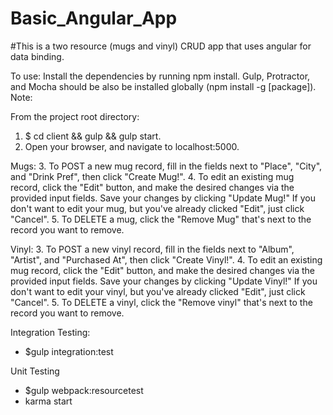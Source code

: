# Basic_Angular_App

#This is a two resource (mugs and vinyl) CRUD app that uses angular for data binding.

To use: <Enter>
Install the dependencies by running npm install. Gulp, Protractor, and Mocha should be also be installed globally (npm install -g [package]). Note: <Enter>

From the project root directory: <Enter>
1. $ cd client && gulp && gulp start. <Enter>
2. Open your browser, and navigate to localhost:5000. <Enter>

Mugs: <Enter>
3. To POST a new mug record, fill in the fields next to "Place", "City", and "Drink Pref", then click "Create Mug!". <Enter>
4. To edit an existing mug record, click the "Edit" button, and make the desired changes via the provided input fields. Save your changes by clicking "Update Mug!" If you don't want to edit your mug, but you've already clicked "Edit", just click "Cancel". <Enter>
5. To DELETE a mug, click the "Remove Mug" that's next to the record you want to remove. <Enter>

Vinyl: <Enter> <Enter>
3. To POST a new vinyl record, fill in the fields next to "Album", "Artist", and "Purchased At", then click "Create Vinyl!". <Enter>
4. To edit an existing mug record, click the "Edit" button, and make the desired changes via the provided input fields. Save your changes by clicking "Update Vinyl!" If you don't want to edit your vinyl, but you've already clicked "Edit", just click "Cancel". <Enter>
5. To DELETE a vinyl, click the "Remove vinyl" that's next to the record you want to remove. <Enter>

Integration Testing: <Enter>
* $gulp integration:test <Enter>

Unit Testing
* $gulp webpack:resourcetest
* karma start
